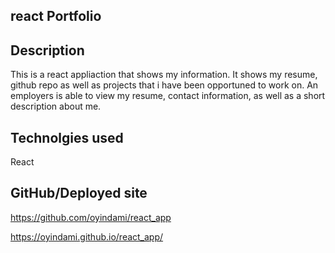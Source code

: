 ## react Portfolio

## Description

This is a react appliaction that shows my information. It shows my resume, github repo as well as projects that i have been opportuned to work on.
An employers is able to view my resume, contact information, as well as a short description about me.

## Technolgies used

React

## GitHub/Deployed site

https://github.com/oyindami/react_app

https://oyindami.github.io/react_app/
